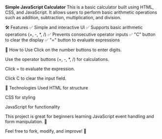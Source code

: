 **Simple JavaScript Calculator**
This is a basic calculator built using HTML, CSS, and JavaScript. It allows users to perform basic arithmetic operations such as addition, subtraction, multiplication, and division.

🛠 Features
✅ Simple and interactive UI
✅ Supports basic arithmetic operations (+, -, *, /)
✅ Prevents consecutive operator inputs
✅ "C" button to clear the display
✅ "=" button to evaluate expressions

🚀 How to Use
Click on the number buttons to enter digits.

Use the operator buttons (+, -, *, /) for calculations.

Click = to evaluate the expression.

Click C to clear the input field.

📌 Technologies Used
HTML for structure

CSS for styling

JavaScript for functionality

This project is great for beginners learning JavaScript event handling and form manipulation. 🎯

Feel free to fork, modify, and improve! 🚀
